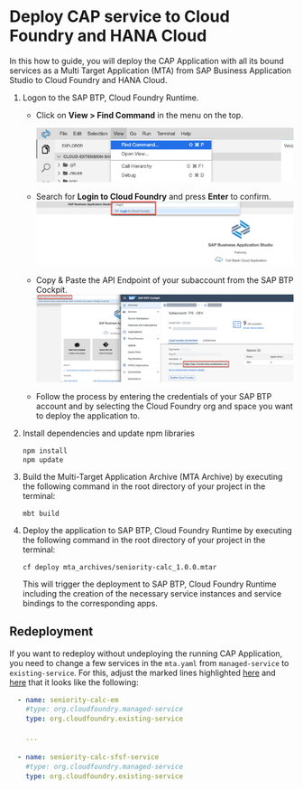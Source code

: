 # Deploy CAP service to Cloud Foundry and HANA Cloud

In this how to guide, you will deploy the CAP Application with all its bound services as a Multi Target Application (MTA) from SAP Business Application Studio to Cloud Foundry and HANA Cloud.

1. Logon to the SAP BTP, Cloud Foundry Runtime. 

    - Click on **View > Find Command** in the menu on the top.
   
      ![Find Command](./images/bas-0.png)
    - Search for **Login to Cloud Foundry** and press **Enter** to confirm.
      ![Login to Cloud Foundry](./images/bas-1.png)

    - Copy & Paste the API Endpoint of your subaccount from the SAP BTP Cockpit. 
      ![Login to Cloud Foundry](./images/bas-2.png)
 
    - Follow the process by entering the credentials of your SAP BTP account and by selecting the Cloud Foundry org and space you want to deploy the application to.

2. Install dependencies and update npm libraries

    ```
    npm install
    npm update
    ```
    
3. Build the Multi-Target Application Archive (MTA Archive) by executing the following command in the root directory of your project in the terminal:

    ```
    mbt build
    ```

4. Deploy the application to SAP BTP, Cloud Foundry Runtime by executing the following command in the root directory of your project in the terminal:

    ```
    cf deploy mta_archives/seniority-calc_1.0.0.mtar
    ```

    This will trigger the deployment to SAP BTP, Cloud Foundry Runtime including the creation of the necessary service instances and service bindings to the corresponding apps.

## Redeployment
If you want to redeploy without undeploying the running CAP Application, you need to change a few services in the ```mta.yaml``` from ```managed-service``` to ```existing-service```. For this, adjust the marked lines highlighted [here](https://github.com/SAP-samples/successfactors-extension-calculate-employee-seniority/blob/main/mta.yaml#L49-L50) and [here](https://github.com/SAP-samples/successfactors-extension-calculate-employee-seniority/blob/main/mta.yaml#L61-L62) that it looks like the following:

```yaml
  - name: seniority-calc-em
    #type: org.cloudfoundry.managed-service
    type: org.cloudfoundry.existing-service
    
    ...

  - name: seniority-calc-sfsf-service
    #type: org.cloudfoundry.managed-service
    type: org.cloudfoundry.existing-service
```
